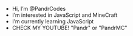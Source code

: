 -  Hi, I’m @PandrCodes
-  I’m interested in JavaScript and MineCraft
-  I’m currently learning JavaScript
- CHECK MY YOUTUBE! "Pandr" or "PandrMC"

<!---
PandrCodes/PandrCodes is a ✨ special ✨ repository because its `README.md` (this file) appears on your GitHub profile.
You can click the Preview link to take a look at your changes.
--->

